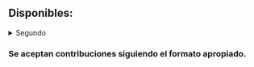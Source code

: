 ## Disponibles:
<details>
<summary> Segundo </summary>
<details>
<summary> Primer Cuatrimestre </summary>
  
- [Termodinámica](https://github.com/JixS4v/Apuntes/releases/download/latest/termo.pdf)
- [Métodos Matemáticos 2](https://github.com/JixS4v/Apuntes/releases/download/latest/mmat2.pdf)
- [Mecánica Analítica](https://github.com/JixS4v/Apuntes/releases/download/latest/meca.pdf)
</details>
<details>
<summary> Segundo Cuatrimestre </summary>

  - [Física Estadística](https://github.com/JixS4v/Apuntes/releases/download/latest/fest.pdf)
  - [Física de Fluidos](https://github.com/JixS4v/Apuntes/releases/download/latest/fluidos.pdf)
  - [Campos y Ondas](https://github.com/JixS4v/Apuntes/releases/download/latest/campos.pdf)
</details>
</details>

### Se aceptan contribuciones siguiendo el formato apropiado.
